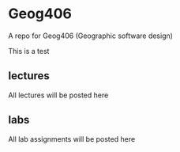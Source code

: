 # Geog406
A repo for Geog406 (Geographic software design)

This is a test 

## lectures

All lectures will be posted here
## labs

All lab assignments will be posted here

